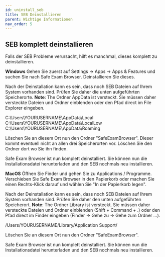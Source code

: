 ```yaml
---
id: uninstall_seb
title: SEB Deinstallieren
parent: Wichtige Informationen
nav_order: 5
---
```


## SEB komplett deinstallieren
Falls der SEB Probleme verursacht, hilft es manchmal, dieses komplett zu deinstallieren.

**Windows**
Gehen Sie zuerst auf Settings -> Apps -> Apps & Features und suchen Sie nach Safe Exam Browser. Deinstallieren Sie dieses.

Nach der Deinstallation kann es sein, dass noch SEB Dateien auf Ihrem System vorhanden sind. Prüfen Sie daher die unten aufgeführten Speicherorte.
**Note**: The Ordner AppData ist versteckt. Sie müssen daher versteckte Dateien und Ordner einblenden oder den Pfad direct im File Explorer eingeben.

C:\Users\YOURUSERNAME\AppData\Local
C:\Users\YOURUSERNAME\AppData\LocalLow
C:\Users\YOURUSERNAME\AppData\Roaming

Löschen Sie an diesem Ort nun den Ordner "SafeExamBrowser". Dieser kommt eventuell nicht an allen drei Speicherorten vor. Löschen Sie den Ordner dort wo Sie ihn finden.

Safe Exam Browser ist nun komplett deinstalliert. Sie können nun die Installationsdatei herunterladen und den SEB nochmals neu installieren.

**MacOS**
Öffnen Sie Finder und gehen Sie zu Applications / Programme. Verschieben Sie Safe Exam Browser in den Papierkorb oder machen Sie einen Rechts-Klick darauf und wählen Sie "In der Papierkorb legen".

Nach der Deinstallation kann es sein, dass noch SEB Dateien auf Ihrem System vorhanden sind. Prüfen Sie daher den unten aufgeführten Speicherort.
**Note**: The Ordner Library ist versteckt. Sie müssen daher versteckte Dateien und Ordner einblenden (Shift + Command + .) oder den Pfad direct im Finder eingeben (Finder -> Gehe zu -> Gehe zum Ordner ...).

/Users/YOURUSERNAME/Library/Application Support/

Löschen Sie an diesem Ort nun den Ordner "SafeExamBrowser".

Safe Exam Browser ist nun komplett deinstalliert. Sie können nun die Installationsdatei herunterladen und den SEB nochmals neu installieren.